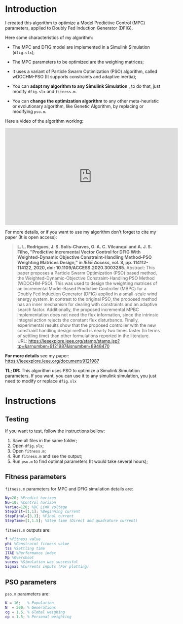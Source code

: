 # Introduction
I created this algorithm to optimize a Model Predictive Control (MPC) parameters, applied to Doubly Fed Induction Generator (DFIG).

Here some characteristics of my algorithm:

- The MPC and DFIG model are implemented in a Simulink Simulation (`dfig.slx`);

- The MPC parameters to be optimized are the weighing matrices;

- It uses a variant of Particle Swarm Optimization (PSO) algorithm, called wDOCHM-PSO (It supports constraints and adaptive inertia);
- You can **adapt my algorithm to any Simulink Simulation** , to do that, just modify `dfig.slx` and `fitness.m`.
- You can **change the optimization algorithm** to any other meta-heuristic or evolutionary algorithm, like Genetic Algorithm, by replacing or modifying `pso.m`.

Here a video of the algorithm working:

<iframe width="560" height="315" src="https://www.youtube.com/embed/zsU5F3VRXoU" title="YouTube video player" frameborder="0" allow="accelerometer; autoplay; clipboard-write; encrypted-media; gyroscope; picture-in-picture" allowfullscreen></iframe>


For more details, or if you want to use my algorithm don't forget to cite my paper (It is open access):

> **L. L. Rodrigues, J. S. Solís-Chaves, O. A. C. Vilcanqui and A. J. S. Filho, "Predictive Incremental Vector Control for DFIG With Weighted-Dynamic Objective Constraint-Handling Method-PSO Weighting Matrices Design," in *IEEE Access*, vol. 8, pp. 114112-114122, 2020, doi: 10.1109/ACCESS.2020.3003285.**
> Abstract: This paper proposes a Particle Swarm Optimization (PSO) based method, the Weighted-Dynamic-Objective Constraint-Handling PSO Method (WDOCHM-PSO). This was used to design the weighting matrices of an incremental Model-Based Predictive Controller (MBPC) for a Doubly Fed Induction Generator (DFIG) applied in a small-scale wind energy system. In contrast to the original PSO, the proposed method has an inner mechanism for dealing with constraints and an adaptive search factor. Additionally, the proposed incremental MPBC implementation does not need the flux information, since the intrinsic integral action rejects the constant flux disturbance. Finally, experimental results show that the proposed controller with the new constraint handling design method is nearly two times faster (In terms of settling time) than other formulations reported in the literature.
> URL: https://ieeexplore.ieee.org/stamp/stamp.jsp?tp=&arnumber=9121987&isnumber=8948470

**For more details** see my paper: https://ieeexplore.ieee.org/document/9121987


**TL; DR:** This algorithm uses PSO to optimize a Simulink Simulation parameters. If you want, you can use it to any simulink simulation, you just need to modify or replace `dfig.slx`

# Instructions
## Testing

If you want to test, follow the instructions bellow:


1. Save all files in the same folder;
1. Open `dfig.slx`;
2. Open `fitness.m`;
2. Run `fitness.m` and see the output;
2. Run `pso.m` to find optimal parameters (It would take several hours);

## Fitness parameters

`fitness.m`  parameters for MPC and DFIG simulation details are:

```matlab
Ny=20; %Predict horizon
Nu=10; %Control horizon
Variac=120; %DC Link voltage
StepInit=[1,1]; %Beginning current
StepFinal=[3,3]; %Final current
StepTime=[1,1.5]; %Step time (Direct and quadrature current)
```

`fitness.m` outputs are:

```matlab
f %fitness value
phi %Constraint fitness value
tss %Settling time
ITAE %Performance index
Mp %Overshoot
sucess %Simulation was successful
Signal %Currents inputs (For plotting)
```

## PSO parameters

`pso.m` parameters are:

```matlab
K = 16;   % Population
N  = 300; % Generations
cg = 1.5; % Global weighing
cp = 1.5; % Personal weighting
```
